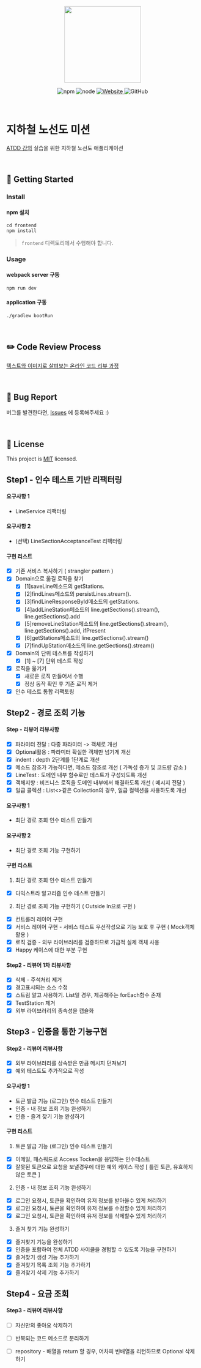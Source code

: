 <p align="center">
    <img width="200px;" src="https://raw.githubusercontent.com/woowacourse/atdd-subway-admin-frontend/master/images/main_logo.png"/>
</p>
<p align="center">
  <img alt="npm" src="https://img.shields.io/badge/npm-6.14.15-blue">
  <img alt="node" src="https://img.shields.io/badge/node-14.18.2-blue">
  <a href="https://edu.nextstep.camp/c/R89PYi5H" alt="nextstep atdd">
    <img alt="Website" src="https://img.shields.io/website?url=https%3A%2F%2Fedu.nextstep.camp%2Fc%2FR89PYi5H">
  </a>
  <img alt="GitHub" src="https://img.shields.io/github/license/next-step/atdd-subway-admin">
</p>

<br>

# 지하철 노선도 미션
[ATDD 강의](https://edu.nextstep.camp/c/R89PYi5H) 실습을 위한 지하철 노선도 애플리케이션

<br>

## 🚀 Getting Started

### Install
#### npm 설치
```
cd frontend
npm install 
```
> `frontend` 디렉토리에서 수행해야 합니다.

### Usage
#### webpack server 구동
```
npm run dev
```
#### application 구동
```
./gradlew bootRun
```
<br>

## ✏️ Code Review Process
[텍스트와 이미지로 살펴보는 온라인 코드 리뷰 과정](https://github.com/next-step/nextstep-docs/tree/master/codereview)

<br>

## 🐞 Bug Report

버그를 발견한다면, [Issues](https://github.com/next-step/atdd-subway-service/issues) 에 등록해주세요 :)

<br>

## 📝 License

This project is [MIT](https://github.com/next-step/atdd-subway-service/blob/master/LICENSE.md) licensed.

## Step1 - 인수 테스트 기반 리팩터링

#### 요구사항 1
- LineService 리팩터링
#### 요구사항 2
- (선택) LineSectionAcceptanceTest 리팩터링
#### 구현 리스트
- [x] 기존 서비스 복사하기 ( strangler pattern )
- [x] Domain으로 옮길 로직을 찾기
    - [x] [1]saveLine메소드의 getStations.
    - [x] [2]findLines메소드의 persistLines.stream().
    - [x] [3]findLineResponseById메소드의 getStations.
    - [x] [4]addLineStation메소드의 line.getSections().stream(), line.getSections().add
    - [x] [5]removeLineStation메소드의 line.getSections().stream(), line.getSections().add, ifPresent
    - [x] [6]getStations메소드의 line.getSections().stream()
    - [x] [7]findUpStation메소드의 line.getSections().stream()
- [x] Domain의 단위 테스트를 작성하기
    - [x] [1] ~ [7] 단위 테스트 작성
- [x] 로직을 옮기기
    - [x] 새로운 로직 만들어서 수행
    - [x] 정상 동작 확인 후 기존 로직 제거 
- [x] 인수 테스트 통합 리팩토링

## Step2 - 경로 조회 기능
#### Step - 리뷰어 리뷰사항
- [x] 파라미터 전달 : 다중 파라미터 -> 객체로 개선 
- [x] Optional활용 : 파라미터 확실한 객체만 넘기게 개선
- [x] indent : depth 2단계를 1단계로 개선
- [x] 메소드 참조가 가능하다면, 메소드 참조로 개선 ( 가독성 증가 및 코드량 감소 )
- [x] LineTest : 도메인 내부 함수로만 테스트가 구성되도록 개선
- [x] 객체지향 : 비즈니스 로직을 도메인 내부에서 해결하도록 개선 ( 메시지 전달 )
- [x] 일급 콜렉션 : List<>같은 Collection의 경우, 일급 컬렉션을 사용하도록 개선

#### 요구사항 1
- 최단 경로 조회 인수 테스트 만들기
#### 요구사항 2
- 최단 경로 조회 기능 구현하기
#### 구현 리스트
1. 최단 경로 조회 인수 테스트 만들기
- [x] 다익스트라 알고리즘 인수 테스트 만들기
2. 최단 경로 조회 기능 구현하기 ( Outside In으로 구현 )
- [x] 컨트롤러 레이어 구현
- [x] 서비스 레이어 구현 - 서비스 테스트 우선작성으로 기능 보호 후 구현 ( Mock객체 활용 )
- [x] 로직 검증 - 외부 라이브러리를 검증하므로 가급적 실제 객체 사용
- [x] Happy 케이스에 대한 부분 구현
#### Step2 - 리뷰어 1차 리뷰사항
- [x] 삭제 - 주석처리 제거
- [x] 경고표시되는 소스 수정
- [x] 스트림 알고 사용하기. List일 경우, 제공해주는 forEach함수 존재
- [x] TestStation 제거
- [x] 외부 라이브러리의 종속성을 캡슐화

## Step3 - 인증을 통한 기능구현
#### Step2 - 리뷰어 리뷰사항
- [x] 외부 라이브러리를 상속받은 만큼 메시지 던져보기
- [x] 예외 테스트도 추가적으로 작성
#### 요구사항 1
- 토큰 발급 기능 (로그인) 인수 테스트 만들기
- 인증 - 내 정보 조회 기능 완성하기
- 인증 - 즐겨 찾기 기능 완성하기
#### 구현 리스트
1. 토큰 발급 기능 (로그인) 인수 테스트 만들기
- [x] 이메일, 패스워드로 Access Tocken을 응답하는 인수테스트
- [x] 잘못된 토큰으로 요청을 보낼경우에 대한 예외 케이스 작성 [ 틀린 토큰, 유효하지 않은 토큰 ]
2. 인증 - 내 정보 조회 기능 완성하기
- [x] 로그인 요청시, 토큰을 확인하여 유저 정보를 받아올수 있게 처리하기
- [x] 로그인 요청시, 토큰을 확인하여 유저 정보를 수정할수 있게 처리하기
- [x] 로그인 요청시, 토큰을 확인하여 유저 정보를 삭제할수 있게 처리하기
3. 즐겨 찾기 기능 완성하기
- [x] 즐겨찾기 기능을 완성하기
- [x] 인증을 포함하여 전체 ATDD 사이클을 경험할 수 있도록 기능을 구현하기
- [x] 즐겨찾기 생성 기능 추가하기
- [x] 즐겨찾기 목록 조회 기능 추가하기
- [x] 즐겨찾기 삭제 기능 추가하기

## Step4 - 요금 조회
#### Step3 - 리뷰어 리뷰사항
- [ ] 자신만의 좋아요 삭제하기 
- [ ] 반복되는 코드 메소드로 분리하기
- [ ] repository - 배열을 return 할 경우, 어차피 빈배열을 리턴하므로 Optional 삭제하기



